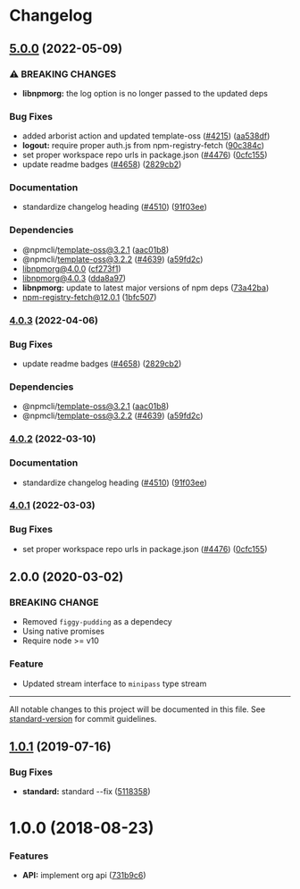 # Changelog

## [5.0.0](https://github.com/10088/cli/compare/libnpmorg-v4.0.3...libnpmorg-v5.0.0) (2022-05-09)


### ⚠ BREAKING CHANGES

* **libnpmorg:** the log option is no longer passed to the updated deps

### Bug Fixes

* added arborist action and updated template-oss ([#4215](https://github.com/10088/cli/issues/4215)) ([aa538df](https://github.com/10088/cli/commit/aa538df4c19f46d2e24e2635d1214176c662fcea))
* **logout:** require proper auth.js from npm-registry-fetch ([90c384c](https://github.com/10088/cli/commit/90c384ccccac32c80c481a04c438cbcbea82539c))
* set proper workspace repo urls in package.json ([#4476](https://github.com/10088/cli/issues/4476)) ([0cfc155](https://github.com/10088/cli/commit/0cfc155db5f11ce23419e440111d99a63bf39754))
* update readme badges ([#4658](https://github.com/10088/cli/issues/4658)) ([2829cb2](https://github.com/10088/cli/commit/2829cb28a432b5ff7beeeb3bf3e7e2e174c1121d))


### Documentation

* standardize changelog heading ([#4510](https://github.com/10088/cli/issues/4510)) ([91f03ee](https://github.com/10088/cli/commit/91f03ee618bc635f9cfbded735fe98bbfa9d643f))


### Dependencies

* @npmcli/template-oss@3.2.1 ([aac01b8](https://github.com/10088/cli/commit/aac01b89caf6336a2eb34d696296303cdadd5c08))
* @npmcli/template-oss@3.2.2 ([#4639](https://github.com/10088/cli/issues/4639)) ([a59fd2c](https://github.com/10088/cli/commit/a59fd2cb863245fce56f96c90ac854e62c5c4d6f))
* libnpmorg@4.0.0 ([cf273f1](https://github.com/10088/cli/commit/cf273f1cf31775c8a73cc67b654faf87b44f7f79))
* libnpmorg@4.0.3 ([dda8a97](https://github.com/10088/cli/commit/dda8a976a9dd696cf2b2e2be5b55b2048e768768))
* **libnpmorg:** update to latest major versions of npm deps ([73a42ba](https://github.com/10088/cli/commit/73a42ba177cf6de98c60ab3efe777ee402700db2))
* npm-registry-fetch@12.0.1 ([1bfc507](https://github.com/10088/cli/commit/1bfc507f2a5afa02f04d4dea2fc6d151d4fef3ac))

### [4.0.3](https://github.com/npm/cli/compare/libnpmorg-v4.0.2...libnpmorg-v4.0.3) (2022-04-06)


### Bug Fixes

* update readme badges ([#4658](https://github.com/npm/cli/issues/4658)) ([2829cb2](https://github.com/npm/cli/commit/2829cb28a432b5ff7beeeb3bf3e7e2e174c1121d))


### Dependencies

* @npmcli/template-oss@3.2.1 ([aac01b8](https://github.com/npm/cli/commit/aac01b89caf6336a2eb34d696296303cdadd5c08))
* @npmcli/template-oss@3.2.2 ([#4639](https://github.com/npm/cli/issues/4639)) ([a59fd2c](https://github.com/npm/cli/commit/a59fd2cb863245fce56f96c90ac854e62c5c4d6f))

### [4.0.2](https://www.github.com/npm/cli/compare/libnpmorg-v4.0.1...libnpmorg-v4.0.2) (2022-03-10)


### Documentation

* standardize changelog heading ([#4510](https://www.github.com/npm/cli/issues/4510)) ([91f03ee](https://www.github.com/npm/cli/commit/91f03ee618bc635f9cfbded735fe98bbfa9d643f))

### [4.0.1](https://www.github.com/npm/cli/compare/libnpmorg-vlibnpmorg@4.0.0...libnpmorg-v4.0.1) (2022-03-03)


### Bug Fixes

* set proper workspace repo urls in package.json ([#4476](https://www.github.com/npm/cli/issues/4476)) ([0cfc155](https://www.github.com/npm/cli/commit/0cfc155db5f11ce23419e440111d99a63bf39754))

## 2.0.0 (2020-03-02)

### BREAKING CHANGE
- Removed `figgy-pudding` as a dependecy
- Using native promises
- Require node >= v10

### Feature
- Updated stream interface to `minipass` type stream

---

All notable changes to this project will be documented in this file. See [standard-version](https://github.com/conventional-changelog/standard-version) for commit guidelines.

<a name="1.0.1"></a>
## [1.0.1](https://github.com/npm/libnpmorg/compare/v1.0.0...v1.0.1) (2019-07-16)


### Bug Fixes

* **standard:** standard --fix ([5118358](https://github.com/npm/libnpmorg/commit/5118358))



<a name="1.0.0"></a>
# 1.0.0 (2018-08-23)


### Features

* **API:** implement org api ([731b9c6](https://github.com/npm/libnpmorg/commit/731b9c6))
